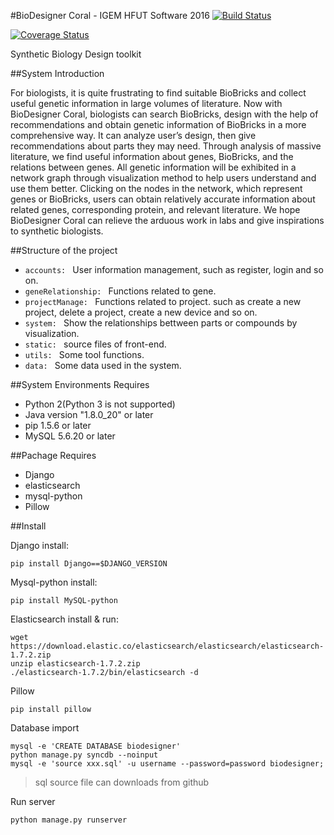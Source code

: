 #BioDesigner Coral - IGEM HFUT Software 2016
[![Build Status](https://travis-ci.org/ZyqGitHub1/BioDesignVer.svg?branch=master)](https://travis-ci.org/ZyqGitHub1/BioDesignVer)

[![Coverage Status](https://coveralls.io/repos/github/ZyqGitHub1/BioDesignVer/badge.svg?branch=master)](https://coveralls.io/github/ZyqGitHub1/BioDesignVer?branch=master)

Synthetic Biology Design toolkit

##System Introduction

For biologists, it is quite frustrating to find suitable BioBricks and collect useful genetic information in large volumes of literature. Now with BioDesigner Coral, biologists can search BioBricks, design with the help of recommendations and   obtain genetic information of BioBricks in a more comprehensive way. It can analyze user’s design, then give recommendations about parts they may need. Through analysis of massive literature, we find useful information about genes, BioBricks, and the relations between genes. All genetic information will be exhibited in a network graph through visualization method to help users understand and use them better. Clicking on the nodes in the network, which represent genes or BioBricks, users can obtain relatively accurate information about related genes, corresponding protein, and relevant literature. We hope BioDesigner Coral can relieve the arduous work in labs and give inspirations to synthetic biologists.

##Structure of the project

+ `accounts: ` User information management, such as register, login and so on.
+ `geneRelationship: ` Functions related to gene.
+ `projectManage: ` Functions related to project. such as create a new project, delete a project, create a new device and so on.
+ `system: ` Show the relationships bettween parts or compounds by visualization.
+ `static: ` source files of front-end.
+ `utils: ` Some tool functions.
+ `data: ` Some data used in the system.

##System Environments Requires

+ Python 2(Python 3 is not supported)
+ Java version "1.8.0_20" or later
+ pip 1.5.6 or later
+ MySQL 5.6.20 or later

##Pachage Requires

+ Django
+ elasticsearch
+ mysql-python
+ Pillow

##Install

Django install: 

	pip install Django==$DJANGO_VERSION
	
Mysql-python install:

	pip install MySQL-python
	
Elasticsearch install & run:

	wget https://download.elastic.co/elasticsearch/elasticsearch/elasticsearch-1.7.2.zip
	unzip elasticsearch-1.7.2.zip
	./elasticsearch-1.7.2/bin/elasticsearch -d
	
Pillow

	pip install pillow
	
Database import

	mysql -e 'CREATE DATABASE biodesigner'
	python manage.py syncdb --noinput
	mysql -e 'source xxx.sql' -u username --password=password biodesigner;

> sql source file can downloads from github
	
Run server

	python manage.py runserver